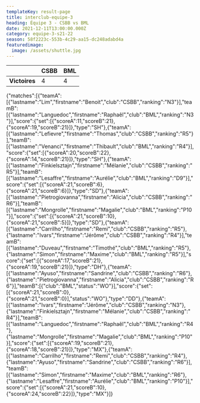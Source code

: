 ```yaml
---
templateKey: result-page
title: interclub-equipe-3
heading: Équipe 3 - CSBB vs BML
date: 2021-12-11T13:00:00.000Z
category: equipe-3-s21-22
season: 58f2223c-553b-4c29-aa15-dc248adabd4a
featuredimage:
  image: /assets/shuttle.jpg
---
```

|               | CSBB   | BML |
| ------------- | ----- | --- |
| **Victoires** | 4 | 4   |

<scoreboard>{"matches":[{"teamA":[{"lastname":"Lim","firstname":"Benoit","club":"CSBB","ranking":"N3"}],"teamB":[{"lastname":"Languedoc","firstname":"Raphaêl","club":"BML","ranking":"N3"}],"score":{"set":[{"scoreA":11,"scoreB":21},{"scoreA":19,"scoreB":21}]},"type":"SH"},{"teamA":[{"lastname":"Lefievre","firstname":"Thomas","club":"CSBB","ranking":"R5"}],"teamB":[{"lastname":"Venanci","firstname":"Thibault","club":"BML","ranking":"R4"}],"score":{"set":[{"scoreA":20,"scoreB":22},{"scoreA":14,"scoreB":21}]},"type":"SH"},{"teamA":[{"lastname":"Finkielsztajn","firstname":"Mélanie","club":"CSBB","ranking":"R5"}],"teamB":[{"lastname":"Lesaffre","firstname":"Aurélie","club":"BML","ranking":"D9"}],"score":{"set":[{"scoreA":21,"scoreB":6},{"scoreA":21,"scoreB":6}]},"type":"SD"},{"teamA":[{"lastname":"Pietrogiovanna","firstname":"Alicia","club":"CSBB","ranking":"R6"}],"teamB":[{"lastname":"Mongrolle","firstname":"Magalie","club":"BML","ranking":"P10"}],"score":{"set":[{"scoreA":21,"scoreB":10},{"scoreA":21,"scoreB":5}]},"type":"SD"},{"teamA":[{"lastname":"Carrilho","firstname":"Remi","club":"CSBB","ranking":"R5"},{"lastname":"Ivars","firstname":"Jérôme","club":"CSBB","ranking":"R4"}],"teamB":[{"lastname":"Duveau","firstname":"Timothé","club":"BML","ranking":"R5"},{"lastname":"Simon","firstname":"Maxime","club":"BML","ranking":"R5"}],"score":{"set":[{"scoreA":17,"scoreB":21},{"scoreA":19,"scoreB":21}]},"type":"DH"},{"teamA":[{"lastname":"Ayuso","firstname":"Sandrine","club":"CSBB","ranking":"R6"},{"lastname":"Pietrogiovanna","firstname":"Alicia","club":"CSBB","ranking":"R6"}],"teamB":[{"club":"BML","status":"WO"}],"score":{"set":[{"scoreA":21,"scoreB":0},{"scoreA":21,"scoreB":0}],"status":"WO"},"type":"DD"},{"teamA":[{"lastname":"Ivars","firstname":"Jérôme","club":"CSBB","ranking":"N3"},{"lastname":"Finkielsztajn","firstname":"Mélanie","club":"CSBB","ranking":"R4"}],"teamB":[{"lastname":"Languedoc","firstname":"Raphaêl","club":"BML","ranking":"R4"},{"lastname":"Mongrolle","firstname":"Magalie","club":"BML","ranking":"P10"}],"score":{"set":[{"scoreA":19,"scoreB":21},{"scoreA":18,"scoreB":21}]},"type":"MX"},{"teamA":[{"lastname":"Carrilho","firstname":"Remi","club":"CSBB","ranking":"R4"},{"lastname":"Ayuso","firstname":"Sandrine","club":"CSBB","ranking":"R6"}],"teamB":[{"lastname":"Simon","firstname":"Maxime","club":"BML","ranking":"R6"},{"lastname":"Lesaffre","firstname":"Aurélie","club":"BML","ranking":"P10"}],"score":{"set":[{"scoreA":21,"scoreB":10},{"scoreA":24,"scoreB":22}]},"type":"MX"}]}</scoreboard>